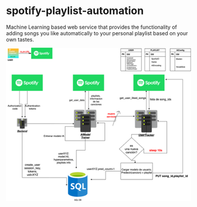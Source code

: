 # spotify-playlist-automation
Machine Learning based web service that provides the functionality of adding songs you like automatically to your personal playlist based on your own tastes.


![](diagram.png)
